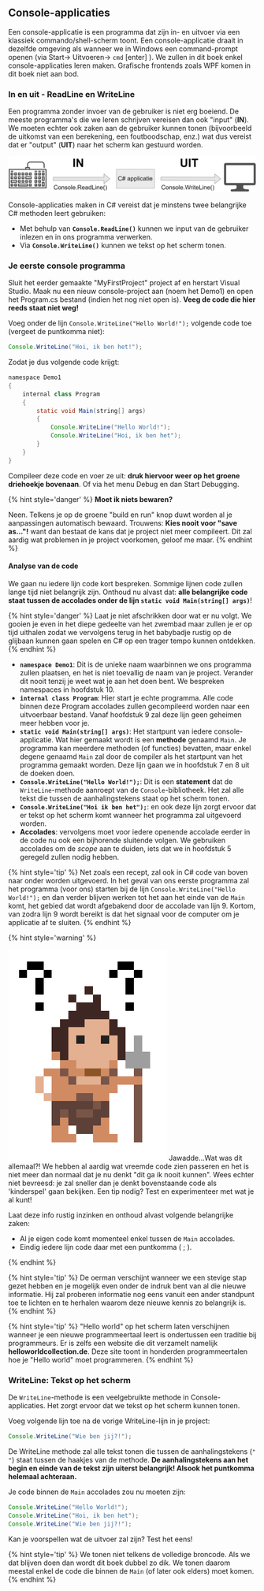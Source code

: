 
## Console-applicaties

Een console-applicatie is een programma dat zijn in- en uitvoer via een klassiek commando/shell-scherm toont. Een console-applicatie draait in dezelfde omgeving als wanneer we in Windows een command-prompt openen (via Start-> Uitvoeren-> ``cmd`` [enter] ). We zullen in dit boek enkel console-applicaties leren maken. Grafische frontends zoals WPF komen in dit boek niet aan bod.

### In en uit - ReadLine en WriteLine

Een programma zonder invoer van de gebruiker is niet erg boeiend. De meeste programma's die we leren schrijven vereisen dan ook "input" (**IN**). We moeten echter ook zaken aan de gebruiker kunnen tonen (bijvoorbeeld de uitkomst van een berekening, een foutboodschap, enz.) wat dus vereist dat er "output" (**UIT**) naar het scherm kan gestuurd worden.


![In het begin zullen al je applicaties deze opbouw hebben.](../assets/1_csharpbasics/inuit.png)

Console-applicaties maken in C# vereist dat je minstens twee belangrijke C# methoden leert gebruiken:

* Met behulp van **``Console.ReadLine()``** kunnen we input van de gebruiker inlezen en in ons programma verwerken.
* Via **``Console.WriteLine()``** kunnen we tekst op het scherm tonen.

### Je eerste console programma

Sluit het eerder gemaakte "MyFirstProject" project af en herstart Visual Studio. Maak nu een nieuw console-project aan (noem het Demo1) en open het Program.cs bestand (indien het nog niet open is). **Veeg de code die hier reeds staat niet weg!**

Voeg onder de lijn ``Console.WriteLine("Hello World!");`` volgende code toe (vergeet de puntkomma niet):


```java
Console.WriteLine("Hoi, ik ben het!");
```


Zodat je dus volgende code krijgt:

```java
namespace Demo1
{
    internal class Program
    {
        static void Main(string[] args)
        {
            Console.WriteLine("Hello World!");
            Console.WriteLine("Hoi, ik ben het");
        }
    }
}
```

Compileer deze code en voer ze uit: **druk hiervoor weer op het groene driehoekje bovenaan**. Of via het menu Debug en dan Start Debugging.

{% hint style='danger' %}
**Moet ik niets bewaren?**

Neen. Telkens je op de groene "build en run" knop duwt worden al je aanpassingen automatisch bewaard. Trouwens: **Kies nooit voor "save as..."!** want dan bestaat de kans dat je project niet meer compileert. Dit zal aardig wat problemen in je project voorkomen, geloof me maar.
{% endhint %}


#### Analyse van de code

We gaan nu iedere lijn code kort bespreken. Sommige lijnen code zullen lange tijd niet belangrijk zijn. Onthoud nu alvast dat: **alle belangrijke code staat tussen de accolades onder de lijn ``static void Main(string[] args)``**!

{% hint style='danger' %}
Laat je niet afschrikken door wat er nu volgt. We gooien je even in het diepe gedeelte van het zwembad maar zullen je er op tijd uithalen zodat we vervolgens terug in het babybadje rustig op de glijbaan kunnen gaan spelen en C# op een trager tempo kunnen ontdekken.
{% endhint %}


* **``namespace Demo1``**: Dit is de unieke naam waarbinnen we ons programma zullen plaatsen, en het is niet toevallig de naam van je project. Verander dit nooit tenzij je weet wat je aan het doen bent. We bespreken namespaces in hoofdstuk 10.
* **``internal class Program``**: Hier start je echte programma. Alle code binnen deze Program accolades zullen gecompileerd worden naar een uitvoerbaar bestand. Vanaf hoofdstuk 9 zal deze lijn geen geheimen meer hebben voor je.
* **``static void Main(string[] args)``**: Het startpunt van iedere console-applicatie. Wat hier gemaakt wordt is een **methode** genaamd ``Main``. Je programma kan meerdere methoden (of functies) bevatten, maar enkel degene genaamd ``Main`` zal door de compiler als het startpunt van het programma gemaakt worden. Deze lijn gaan we in hoofdstuk 7 en 8 uit de doeken doen.
* **``Console.WriteLine("Hello World!");``**: Dit is een **statement** dat de ``WriteLine``-methode aanroept van de ``Console``-bibliotheek. Het zal alle tekst die tussen de aanhalingstekens staat op het scherm tonen. 
* **``Console.WriteLine("Hoi ik ben het");``**: en ook deze lijn zorgt ervoor dat er tekst op het scherm komt wanneer het programma zal uitgevoerd worden.
* **Accolades**: vervolgens moet voor iedere openende accolade eerder in de code nu ook een bijhorende sluitende volgen. We gebruiken accolades om de *scope* aan te duiden, iets dat we in hoofdstuk 5 geregeld zullen nodig hebben.

{% hint style='tip' %}
Net zoals een recept, zal ook in C# code van boven naar onder worden uitgevoerd. In het geval van ons eerste programma zal het programma (voor ons) starten bij de lijn ``Console.WriteLine("Hello World!");`` en dan verder blijven werken tot het aan het einde van de ``Main`` komt, het gebied dat wordt afgebakend door de accolade van lijn 9. Kortom, van zodra lijn 9 wordt bereikt is dat het signaal voor de computer om je applicatie af te sluiten. 
{% endhint %}




{% hint style='warning' %}

![](../assets/care.png)
Jawadde...Wat was dit allemaal?! We hebben al aardig wat vreemde code zien passeren en het is niet meer dan normaal dat je nu denkt "dit ga ik nooit kunnen". Wees echter niet bevreesd: je zal sneller dan je denkt bovenstaande code als 'kinderspel' gaan bekijken. Een tip nodig? Test en experimenteer met wat je al kunt!

Laat deze info rustig inzinken en onthoud alvast volgende belangrijke zaken:

* Al je eigen code komt momenteel enkel tussen de ``Main`` accolades.
* Eindig iedere lijn code daar met een puntkomma ( ; ).

{% endhint %}

{% hint style='tip' %}
De oerman verschijnt wanneer we een stevige stap gezet hebben en je mogelijk even onder de indruk bent van al die nieuwe informatie. Hij zal proberen informatie nog eens vanuit een ander standpunt toe te lichten en te herhalen waarom deze nieuwe kennis zo belangrijk is.
{% endhint %}


{% hint style='tip' %}
"Hello world" op het scherm laten verschijnen wanneer je een nieuwe programmeertaal leert is ondertussen een traditie bij programmeurs. Er is zelfs een website die dit verzamelt namelijk **helloworldcollection.de**. Deze site toont in honderden programmeertalen hoe je "Hello world" moet programmeren.
{% endhint %}





### WriteLine: Tekst op het scherm

De ``WriteLine``-methode is een veelgebruikte methode in Console-applicaties. Het zorgt ervoor dat we tekst op het scherm kunnen tonen.

Voeg volgende lijn toe na de vorige WriteLine-lijn in je project:

```java
Console.WriteLine("Wie ben jij?!");
```

De WriteLine methode zal alle tekst tonen die tussen de aanhalingstekens (``"  "``) staat tussen de haakjes van de methode. **De aanhalingstekens aan het begin en einde van de tekst zijn uiterst belangrijk! Alsook het puntkomma helemaal achteraan.**

Je code binnen de ``Main`` accolades zou nu moeten zijn:

```java
Console.WriteLine("Hello World!");
Console.WriteLine("Hoi, ik ben het");
Console.WriteLine("Wie ben jij?!");
```
Kan je voorspellen wat de uitvoer zal zijn? Test het eens!

{% hint style='tip' %}
We tonen niet telkens de volledige broncode. Als we dat blijven doen dan wordt dit boek dubbel zo dik. We tonen daarom meestal enkel de code die binnen de ``Main`` (of later ook elders) moet komen.
{% endhint %}


